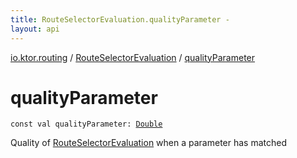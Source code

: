 ```yaml
---
title: RouteSelectorEvaluation.qualityParameter - 
layout: api
---
```


<div class='api-docs-breadcrumbs'><a href="../index.html">io.ktor.routing</a> / <a href="index.html">RouteSelectorEvaluation</a> / <a href="./quality-parameter.html">qualityParameter</a></div>

# qualityParameter

<div class="signature"><code><span class="keyword">const</span> <span class="keyword">val </span><span class="identifier">qualityParameter</span><span class="symbol">: </span><a href="https://kotlinlang.org/api/latest/jvm/stdlib/kotlin/-double/index.html"><span class="identifier">Double</span></a></code></div>

Quality of <a href="index.html">RouteSelectorEvaluation</a> when a parameter has matched

